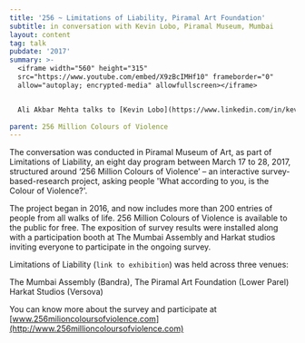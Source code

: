 ```yaml
---
title: '256 ~ Limitations of Liability, Piramal Art Foundation'
subtitle: in conversation with Kevin Lobo, Piramal Museum, Mumbai
layout: content
tag: talk
pubdate: '2017'
summary: >-
  <iframe width="560" height="315"
  src="https://www.youtube.com/embed/X9zBcIMHf10" frameborder="0"
  allow="autoplay; encrypted-media" allowfullscreen></iframe>


  Ali Akbar Mehta talks to [Kevin Lobo](https://www.linkedin.com/in/kevlobo/) about his project '256 Million Colours of Violence' and the urgency of asking questions. They discuss tools of inquiry used and attempt to dissect the various narratives presented through the survey. Inquiries into colour, violence and their perceptions can lead to multiple directions – the conversation looks at how the narrative experience of colour may be embodied, embedded and extended in the contexts of these meanings.
  
parent: 256 Million Colours of Violence
---
```

The conversation was conducted in Piramal Museum of Art, as part of Limitations of Liability, an eight day program between March 17 to 28, 2017, structured around ‘256 Million Colours of Violence’ – an interactive survey-based-research project, asking people 'What according to you, is the Colour of Violence?'.

The project began in 2016, and now includes more than 200 entries of people from all walks of life. 256 Million Colours of Violence is available to the public for free. The exposition of survey results were installed along with a participation booth at The Mumbai Assembly and Harkat studios inviting everyone to participate in the ongoing survey.

Limitations of Liability (`link to exhibition`) was held across three venues:

The Mumbai Assembly (Bandra), The Piramal Art Foundation (Lower Parel) Harkat Studios (Versova)

You can know more about the survey and participate at [www.256milioncoloursofviolence.com](http://www.256millioncoloursofviolence.com)
